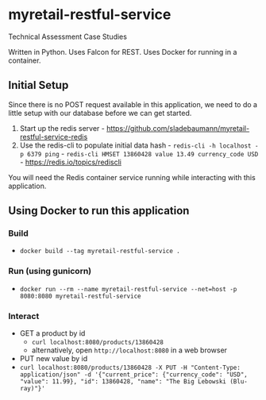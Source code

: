 # myretail-restful-service
Technical Assessment Case Studies

Written in Python. Uses Falcon for REST.
Uses Docker for running in a container.

## Initial Setup
Since there is no POST request available in this
application, we need to do a little setup with our
database before we can get started.
  1. Start up the redis server
    - https://github.com/sladebaumann/myretail-restful-service-redis
  2. Use the redis-cli to populate initial data hash
    - `redis-cli -h localhost -p 6379 ping`
    - `redis-cli HMSET 13860428 value 13.49 currency_code USD`
    - https://redis.io/topics/rediscli

You will need the Redis container service running while interacting
with this application.

## Using Docker to run this application

### Build
  - `docker build --tag myretail-restful-service .`

### Run (using gunicorn)
  - `docker run --rm --name myretail-restful-service --net=host -p 8080:8080 myretail-restful-service`

### Interact
  - GET a product by id
    - `curl localhost:8080/products/13860428`
    - alternatively, open `http://localhost:8080` in a web browser
  - PUT new value by id
  - `curl localhost:8080/products/13860428 -X PUT -H "Content-Type: application/json" -d '{"current_price": {"currency_code": "USD", "value": 11.99}, "id": 13860428, "name": "The Big Lebowski (Blu-ray)"}'`
